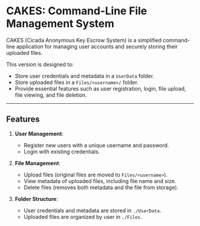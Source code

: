 # CAKES: Command-Line File Management System

CAKES (Cicada Anonymous Key Escrow System) is a simplified command-line application for managing user accounts and securely storing their uploaded files. 

This version is designed to:
- Store user credentials and metadata in a `UserData` folder.
- Store uploaded files in a `Files/<username>/` folder.
- Provide essential features such as user registration, login, file upload, file viewing, and file deletion.

---

## Features

1. **User Management**:
   - Register new users with a unique username and password.
   - Login with existing credentials.

2. **File Management**:
   - Upload files (original files are moved to `Files/<username>`).
   - View metadata of uploaded files, including file name and size.
   - Delete files (removes both metadata and the file from storage).

3. **Folder Structure**:
   - User credentials and metadata are stored in `./UserData`.
   - Uploaded files are organized by user in `./Files`.
